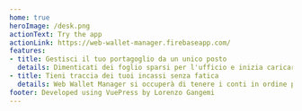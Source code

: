 ```yaml
---
home: true
heroImage: /desk.png
actionText: Try the app
actionLink: https://web-wallet-manager.firebaseapp.com/
features:
- title: Gestisci il tuo portagoglio da un unico posto
  details: Dimenticati dei foglio sparsi per l'ufficio e inizia caricare le tue polizze qui!
- title: Tieni traccia dei tuoi incassi senza fatica
  details: Web Wallet Manager si occuperà di tenere i conti in ordine per te.
footer: Developed using VuePress by Lorenzo Gangemi
---
```

